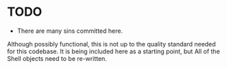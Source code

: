 # TODO
- There are many sins committed here.  

Although possibly functional, this is not up to the quality standard needed 
for this codebase.  It is being included here as a starting point, but All of the Shell objects need to be re-written.